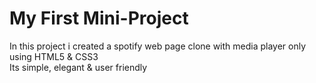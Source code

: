 # My First Mini-Project
In this project i created a spotify web page clone with media player only using HTML5 & CSS3 <br>
Its simple, elegant & user friendly
